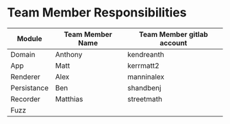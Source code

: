 # Team Member Responsibilities

| Module      | Team Member Name | Team Member gitlab account |
| ----------- | ---------------- | -------------------------- |
| Domain      |      Anthony            |        kendreanth                    |
| App         |      Matt            |                  kerrmatt2          |
| Renderer    |        Alex          |                      manninalex      |
| Persistance |          Ben        |                         shandbenj   |
| Recorder    |          Matthias        |                      streetmath      |
| Fuzz        |                  |                            |
